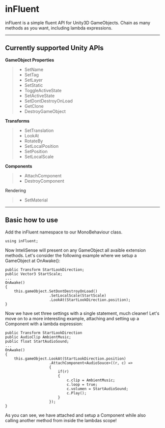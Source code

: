 inFluent
===================


inFluent is a simple fluent API for Unity3D GameObjects.
Chain as many methods as you want, including lambda expressions.

----------

Currently supported Unity APIs
--------------
 **GameObject Properties**
 
> - SetName
> - SetTag
> - SetLayer
> - SetStatic
> - ToggleActiveState
> - SetActiveState
> - SetDontDestroyOnLoad
> - GetClone
> - DestroyGameObject

**Transforms**
> - SetTranslation
> - LookAt
> - RotateBy
> - SetLocalPosition
> - SetPosition
> - SetLocalScale

**Components**
>  - AttachComponent
>  - DestroyComponent

Rendering

> - SetMaterial

----------


Basic how to use
-------------

Add the inFluent namespace to our MonoBehaviour class.

    using inFluent;

Now InteliSense will present on any GameObject all avaible extension methods.
Let's consider the following example where we setup a GameObject at OnAwake():

    public Transform StartLookDirection;
    public Vector3 StartScale;
    ...
    OnAwake()
    {
	    this.gameObject.SetDontDestroyOnLoad()
					    .SetLocalScale(StartScale)
					    .LookAt(StartLookDirection.position);
    }

Now we have set three settings with a single statement, much cleaner!
Let's move on to a more interesting example, attaching and setting up a Component with a lambda expression:

    public Transform StartLookDirection
    public AudioClip AmbientMusic;
    public float StartAudioSound;
    ...
    OnAwake()
    {
	    this.gameObject.LookAt(StartLookDirection.position)
					    .AttachComponent<AudioSouce>((r, c) =>
					    {
						    if(r)
						    {
							    c.clip = AmbientMusic;
							    c.loop = true;
							    c.volumen = StartAudioSound;
							    c.Play();
						    }
					    });
    }

As you can see, we have attached and setup a Component while also calling another method from inside the lambdas scope!
